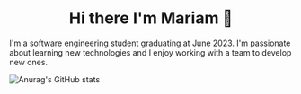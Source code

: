 <h1 align="center"> Hi there I'm Mariam 👋 </h1>

I'm a software engineering student graduating at June 2023. I'm passionate about learning new technologies and I enjoy working with a team to develop new ones.

![Anurag's GitHub stats](https://github-readme-stats.vercel.app/api?username=Mmeckawy&show_icons=true&theme=tokyonight)
